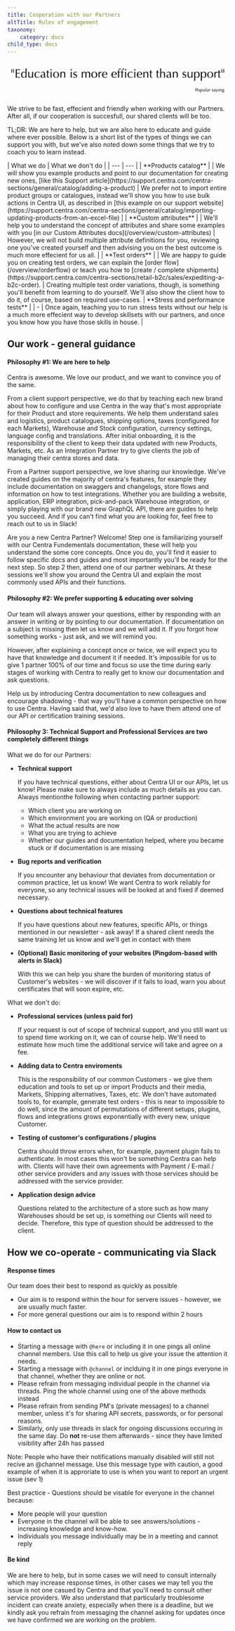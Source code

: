 ```yaml
---
title: Cooperation with our Partners
altTitle: Rules of engagement
taxonomy:
    category: docs
child_type: docs
---
```


![education-over-support.png](education-over-support.png)

We strive to be fast, effecient and friendly when working with our Partners. After all, if our cooperation is succesfull, our shared clients will be too.

TL;DR: We are here to help, but we are also here to educate and guide where ever possible. Below is a short list of the types of things we can support you with, but we've also noted down some things that we try to coach you to learn instead.

<div class="tableWrapper" markdown='1'>
| What we do | What we don't do |
| --- | --- |
| **Products catalog** |
| We will show you example products and point to our documentation for creating new ones, [like this Support article](https://support.centra.com/centra-sections/general/catalog/adding-a-product) | We prefer not to import entire product groups or catalogues, instead we'll show you how to use bulk actions in Centra UI, as described in [this example on our support website](https://support.centra.com/centra-sections/general/catalog/importing-updating-products-from-an-excel-file) |
| **Custom attributes** |
| We'll help you to understand the concept of attributes and share some examples with you [in our Custom Attributes docs](/overview/custom-attributes) | However, we will not build multiple attribute definitions for you, reviewing one you've created yourself and then advising you on the best outcome is much more effecient for us all.  |
| **Test orders** |
| We are happy to guide you on creating test orders, we can explain the [order flow](/overview/orderflow) or teach you how to [create / complete shipments](https://support.centra.com/centra-sections/retail-b2c/sales/expediting-a-b2c-order). | Creating multiple test order variations, though, is something you'll benefit from learning to do yourself. We'll also show the client how to do it, of course, based on required use-cases.
| **Stress and performance tests** |
| - | Once again, teaching you to run stress tests without our help is a much more effecient way to develop skillsets with our partners, and once you know how you have those skills in house.  |
</div>

## Our work - general guidance

#### Philosophy #1: We are here to help

Centra is awesome. We love our product, and we want to convince you of the same.

From a client support perspective, we do that by teaching each new brand about how to configure and use Centra in the way that's most appropriate for their Product and store requirements. We help them understand sales and logistics, product catalogues, shipping options, taxes (configured for each Markets), Warehouse and Stock configuration, currency settings, language config and translations. 
After initial onboarding, it is the responsibility of the client to keep their data updated with new Products, Markets, etc. As an Integration Partner try to give clients the job of managing their centra stores and data.

From a Partner support perspective, we love sharing our knowledge. We've created guides on the majority of centra's features, for example they include documentation on swaggers and changelogs, store flows and information on how to test integrations. 
Whether you are building a website, application, ERP integration, pick-and-pack Warehouse integration, or simply playing with our brand new GraphQL API, there are guides to help you succeed. 
And if you can't find what you are looking for, feel free to reach out to us in Slack! 

Are you a new Centra Partner? Welcome! Step one is familiarizing yourself with our Centra Fundementals documentation, these will help you understand the some core concepts. Once you do, you'll find it easier to follow specific docs and guides and most importantly you'll be ready for the next step.
So step 2 then, attend one of our partner webinars. At these sessions we'll show you around the Centra UI and explain the most commonly used APIs and their functions. 

#### Philosophy #2: We prefer supporting & educating over solving

Our team will always answer your questions, either by responding with an answer in writing or by pointing to our documentation. If documentation on a subject is missing then let us know and we will add it. If you forgot how something works - just ask, and we will remind you. 

However, after explaining a concept once or twice, we will expect you to have that knowledge and document it if needed. It's impossible for us to give 1 partner 100% of our time and focus so use the time during early stages of working with Centra to really get to know our documentation and ask questions.

Help us by introducing Centra documentation to new colleagues and encourage shadowing - that way you'll have a common perspective on how to use Centra.
Having said that, we'd also love to have them attend one of our API or certification training sessions.

#### Philosophy 3: Technical Support and Professional Services are two completely different things

What we do for our Partners:

* **Technical support**  

  If you have technical questions, either about Centra UI or our APIs, let us know! Please make sure to always include as much details as you can. Always mentionthe following when contacting partner support: 

    - Which client you are working on
    - Which environment you are working on (QA or production)
    - What the actual results are now 
    - What you are trying to achieve
    - Whether our guides and documentation helped, where you became stuck or if documentation is are missing

* **Bug reports and verification**  

  If you encounter any behaviour that deviates from documentation or common practice, let us know! We want Centra to work reliably for everyone, so any technical issues will be looked at and fixed if deemed necessary.

* **Questions about technical features**  

  If you have questions about new features, specific APIs, or things mentioned in our newsletter - ask away! If a shared client needs the same training let us know and we'll get in contact with them

* **(Optional) Basic monitoring of your websites (Pingdom-based with alerts in Slack)**  

  With this we can help you share the burden of monitoring status of Customer's websites - we will discover if it fails to load, warn you about certificates that will soon expire, etc.

What we don't do:

* **Professional services (unless paid for)**  

  If your request is out of scope of technical support, and you still want us to spend time working on it, we can of course help. We'll need to estimate how much time the additional service will take and agree on a fee.

* **Adding data to Centra enviroments**  

  This is the responsibility of our common Customers - we give them education and tools to set up or import Products and their media, Markets, Shipping alternatives, Taxes, etc. We don't have automated tools to, for example, generate test orders - this is near to impossible to do well, since the amount of permutations of different setups, plugins, flows and integrations grows exponentially with every new, unique Customer.

* **Testing of customer's configurations / plugins**

  Centra should throw errors when, for example, payment plugin fails to authenticate. In most cases this won't be something Centra can help with. Clients will have their own agreements with Payment / E-mail / other service providers and any issues with those services should be addressed with the service provider.

* **Application design advice**  

  Questions related to the architecture of a store such as how many Warehouses should be set up, is something our Clients will need to decide. Therefore, this type of question should be addressed to the client. 

## How we co-operate - communicating via Slack

#### Response times

Our team does their best to respond as quickly as possible 
- Our aim is to respond within the hour for servere issues - however, we are usually much faster. 
- For more general questions our aim is to respond within 2 hours

#### How to contact us

- Starting a message with `@here` or including it in one pings all online channel members. Use this call to help us give your issue the attention it needs. 
- Starting a message with `@channel` or inclduing it in one pings everyone in that channel, whether they are online or not. 
- Please refrain from messaging individual people in the channel via threads. Ping the whole channel using one of the above methods instead
- Please refrain from sending PM's (private messages) to a channel member, unless it's for sharing API secrets, passwords, or for personal reasons.
- Similarly, only use threads in slack for ongoing discussions occuring in the same day. Do **not** re-use them afterwards - since they have limited visibility after 24h has passed

Note: People who have their notifications manually disabled will still not recive an @channel message. Use this message type with caution, a good example of when it is approriate to use is when you want to report an urgent issue (sev 1)

Best practice - Questions should be visable for everyone in the channel because:  
* More people will your question
* Everyone in the channel will be able to see answers/solutions - increasing knowledge and know-how.
* Individuals you message individually may be in a meeting and cannot reply 

#### Be kind

We are here to help, but in some cases we will need to consult internally which may increase response times, in other cases we may tell you the issue is not one casued by Centra and that you'll need to consult other service providers.
We also understand that particularly troublesome incident can create anxiety, especially when there is a deadline, but we kindly ask you refrain from messaging the channel asking for updates once we have confirmed we are working on the problem. 
